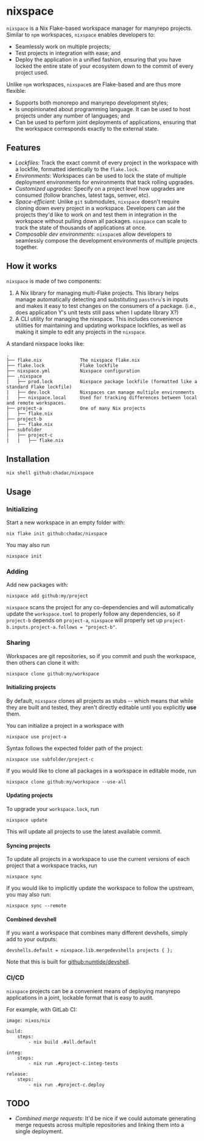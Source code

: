 # nixspace

`nixspace` is a Nix Flake-based workspace manager for manyrepo
projects. Similar to `npm` workspaces, `nixspace` enables developers
to:

* Seamlessly work on multiple projects;
* Test projects in integration with ease; and
* Deploy the application in a unified fashion, ensuring that you have
  locked the entire state of your ecosystem down to the commit of
  every project used.

Unlike `npm` workspaces, `nixspace`s are Flake-based and are thus more
flexible:

* Supports both monorepo and manyrepo development styles;
* Is unopinionated about programming language. It can be used to host
  projects under any number of languages; and
* Can be used to perform joint deployments of applications, ensuring
  that the workspace corresponds exactly to the external state.

## Features

* *Lockfiles*: Track the exact commit of every project in the
  workspace with a lockfile, formatted identically to the `flake.lock`.
* *Environments*: Workspaces can be used to lock the state of multiple
  deployment environments for environments that track rolling upgrades.
* *Customized upgrades*: Specify on a project level how upgrades are
  consumed (follow branches, latest tags, semver, etc).
* *Space-efficient*: Unlike `git` submodules, `nixspace` doesn't
  require cloning down every project in a workspace. Developers can
  `add` the projects they'd like to work on and test them in
  integration in the workspace without pulling down all
  packages. `nixspace` can scale to track the state of thousands of
  applications at once.
* *Composable dev environments*: `nixspace`s allow developers to
  seamlessly compose the development environments of multiple projects
  together.

## How it works

`nixspace` is made of two components:

1. A Nix library for managing multi-Flake projects. This library helps
   manage automatically detecting and substituting `passthru`'s in
   inputs and makes it easy to test changes on the consumers of a
   package. (i.e., does application Y's unit tests still pass when I
   update library X?)
2. A CLI utility for managing the nixspace. This includes convenience
   utilities for maintaining and updating workspace lockfiles, as well as
   making it simple to edit any projects in the `nixspace`.

A standard nixspace looks like:

    .
    ├── flake.nix              The nixspace flake.nix
    ├── flake.lock             Flake lockfile
    ├── nixspace.yml           Nixspace configuration
    ├── .nixspace
    |   ├── prod.lock          Nixspace package lockfile (formatted like a standard Flake lockfile)
    |   ├── dev.lock           Nixspaces can manage multiple environments
    |   ├── nixspace.local     Used for tracking differences between local and remote workspaces.
    ├── project-a              One of many Nix projects
    |   ├── flake.nix
    ├── project-b
    |   ├── flake.nix
    ├── subfolder
    |   ├── project-c
    |   |   ├── flake.nix

## Installation

    nix shell github:chadac/nixspace

## Usage

### Initializing

Start a new workspace in an empty folder with:

    nix flake init github:chadac/nixspace

You may also run

    nixspace init

### Adding

Add new packages with:

    nixspace add github:my/project

`nixspace` scans the project for any co-dependencies and will
automatically update the `workspace.toml` to properly follow any
dependencies, so if `project-b` depends on `project-a`, `nixspace` will
properly set up `project-b.inputs.project-a.follows = "project-b"`.

### Sharing

Workspaces are git repositories, so if you commit and push the
workspace, then others can clone it with:

    nixspace clone github:my/workspace

#### Initializing projects

By default, `nixspace` clones all projects as stubs -- which means that
while they are built and tested, they aren't directly editable until
you explicitly **use** them.

You can initialize a project in a workspace with

    nixspace use project-a

Syntax follows the expected folder path of the project:

    nixspace use subfolder/project-c

If you would like to clone all packages in a workspace in editable
mode, run

    nixspace clone github:my/workspace --use-all

#### Updating projects

To upgrade your `workspace.lock`, run

    nixspace update

This will update all projects to use the latest available commit.

#### Syncing projects

To update all projects in a workspace to use the current versions of
each project that a workspace tracks, run

    nixspace sync

If you would like to implicitly update the workspace to follow the
upstream, you may also run:

    nixspace sync --remote

#### Combined devshell

If you want a workspace that combines many different devshells, simply
add to your outputs:

    devshells.default = nixspace.lib.mergedevshells projects { };

Note that this is built for
[github:numtide/devshell](https://github.com/numtide/devshell).

### CI/CD

`nixspace` projects can be a convenient means of deploying manyrepo
applications in a joint, lockable format that is easy to audit.

For example, with GitLab CI:

    image: nixos/nix

    build:
        steps:
            - nix build .#all.default

    integ:
        steps:
            - nix run .#project-c.integ-tests

    release:
        steps:
            - nix run .#project-c.deploy

## TODO

* *Combined merge requests*: It'd be nice if we could automate
  generating merge requests across multiple repositories and linking
  them into a single deployment.
